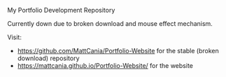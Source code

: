 My Portfolio Development Repository

Currently down due to broken download and mouse effect mechanism. 

Visit:
- https://github.com/MattCania/Portfolio-Website for the stable (broken download) repository
- https://mattcania.github.io/Portfolio-Website/ for the website
